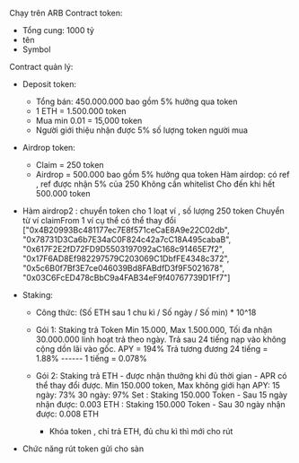 Chạy trên ARB
Contract token:
- Tổng cung: 1000 tỷ
- tên
- Symbol

Contract quản lý:

- Deposit token:
	- Tổng bán: 450.000.000 bao gồm 5% hưởng qua token
	- 1 ETH = 1.500.000 token
	- Mua min 0.01 = 15,000 token
	- Người giới thiệu nhận được 5% số lượng token người mua



- Airdrop token:
	- Claim = 250 token
	- Airdrop = 500.000 bao gồm 5% hưởng qua token
Hàm airdop: có ref , ref được nhận 5% của 250
Không cần whitelist
Cho đến khi hết 500.000 token

- Hàm airdrop2 : chuyển token cho 1 loạt ví , số lượng 250 token
Chuyển từ ví claimFrom 1 ví cụ thể có thể thay đổi
["0x4B20993Bc481177ec7E8f571ceCaE8A9e22C02db", "0x78731D3Ca6b7E34aC0F824c42a7cC18A495cabaB", "0x617F2E2fD72FD9D5503197092aC168c91465E7f2", "0x17F6AD8Ef982297579C203069C1DbfFE4348c372", "0x5c6B0f7Bf3E7ce046039Bd8FABdfD3f9F5021678", "0x03C6FcED478cBbC9a4FAB34eF9f40767739D1Ff7"]


- Staking: 
	- Công thức:
		(Số ETH sau 1 chu kì / Số ngày  /  Số min) * 10^18

	- Gói 1: Staking trả Token
		Min 15.000, Max 1.500.000, Tối đa nhận 30.000.000 linh hoạt trả theo ngày. Trả sau 24 tiếng nạp vào không cộng dồn lãi vào gốc.
		APY = 194%
		Trả tương đương 24 tiếng = 1.88% ------ 1 tiếng = 0.078% 
		
	- Gói 2: Staking trả ETH - được nhận thưởng khi đủ thời gian - APR có thể thay đổi được.
		Min 150.000 token, Max không giới hạn
		APY:	15 ngày: 73% 
				30 ngày: 97%
		Set	: Staking 150.000 Token - Sau 15 ngày nhận được: 0.003 ETH
			: Staking 150.000 Token - Sau 30 ngày nhận được: 0.008 ETH

		- 	Khóa token , chỉ trả ETH, đủ chu kì thì mới cho rút

- Chức năng rút token gửi cho sàn